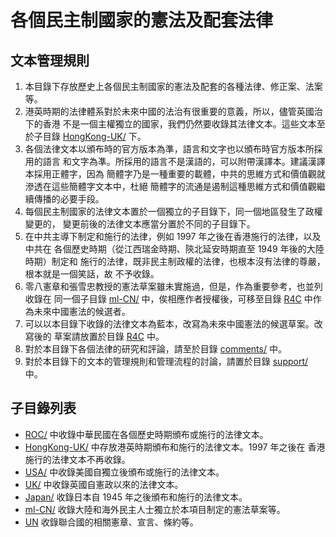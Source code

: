 # 各個民主制國家的憲法及配套法律

## 文本管理規則

1. 本目錄下存放歷史上各個民主制國家的憲法及配套的各種法律、修正案、法案等。
1. 港英時期的法律體系對於未來中國的法治有很重要的意義，所以，儘管英國治下的香港
  不是一個主權獨立的國家，我們仍然要收錄其法律文本。這些文本至於子目錄
  [HongKong-UK/](HongKong-UK) 下。
1. 各個法律文本以頒布時的官方版本為準，語言和文字也以頒布時官方版本所採用的語言
  和文字為凖。所採用的語言不是漢語的，可以附帶漢譯本。建議漢譯本採用正體字，因為
  簡體字乃是一種重要的載體，中共的思維方式和價值觀就滲透在這些簡體字文本中，杜絕
  簡體字的流通是遏制這種思維方式和價值觀繼續傳播的必要手段。
1. 每個民主制國家的法律文本置於一個獨立的子目錄下，同一個地區發生了政權變更的，
  變更前後的法律文本應當分置於不同的子目錄下。
1. 在中共主導下制定和施行的法律，例如 1997 年之後在香港施行的法律，以及中共在
  各個歷史時期（從江西瑞金時期、陝北延安時期直至 1949 年後的大陸時期）制定和
  施行的法律，既非民主制政權的法律，也根本沒有法律的尊嚴，根本就是一個笑話，故
  不予收錄。
1. 零八憲章和張雪忠教授的憲法草案雖未實施過，但是，作為重要參考，也並列收錄在
  同一個子目錄 [ml-CN/](ml-CN) 中，俟相應作者授權後，可移至目錄 [R4C](../R4C)
  中作為未來中國憲法的候選者。
1. 可以以本目錄下收錄的法律文本為藍本，改寫為未來中國憲法的候選草案。改寫後的
  草案請放置於目錄 [R4C](../R4C) 中。
1. 對於本目錄下各個法律的研究和評論，請至於目錄 [comments/](../comments) 中。
1. 對於本目錄下的文本的管理規則和管理流程的討論，請置於目錄
  [support/](../support) 中。


## 子目錄列表

* [ROC/](ROC) 中收錄中華民國在各個歷史時期頒布或施行的法律文本。
* [HongKong-UK/](HongKong-UK) 中存放港英時期頒布和施行的法律文本。1997 年之後在
  香港施行的法律文本不再收錄。
* [USA/](USA) 中收錄美國自獨立後頒布或施行的法律文本。
* [UK/](UK) 中收錄英國自憲政以來的法律文本。
* [Japan/](Japan) 收錄日本自 1945 年之後頒布和施行的法律文本。
* [ml-CN/](ml-CN) 收錄大陸和海外民主人士獨立於本項目制定的憲法草案等。
* [UN](UN) 收錄聯合國的相關憲章、宣言、條約等。
